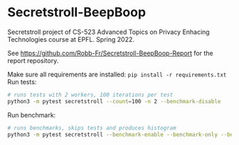 # Secretstroll-BeepBoop
Secretstroll project of CS-523 Advanced Topics on Privacy Enhacing Technologies course at EPFL. Spring 2022.

See https://github.com/Robb-Fr/Secretstroll-BeepBoop-Report for the report repository.

Make sure all requirements are installed: `pip install -r requirements.txt`
Run tests:

```bash
# runs tests with 2 workers, 100 iterations per test
python3 -m pytest secretstroll --count=100 -n 2 --benchmark-disable
```

Run benchmark:
```bash
# runs benchmarks, skips tests and produces histogram
python3 -m pytest secretstroll --benchmark-enable --benchmark-only --benchmark-histogram --benchmark-autosave
```
